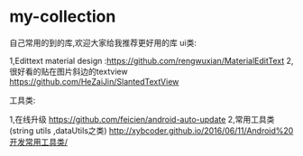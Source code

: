 ﻿# my-collection
自己常用的到的库,欢迎大家给我推荐更好用的库
ui类:

1,Edittext material design  :https://github.com/rengwuxian/MaterialEditText
2,很好看的贴在图片斜边的textview https://github.com/HeZaiJin/SlantedTextView

工具类:

1,在线升级
https://github.com/feicien/android-auto-update
2,常用工具类(string utils ,dataUtils之类)
http://xybcoder.github.io/2016/06/11/Android%20开发常用工具类/
